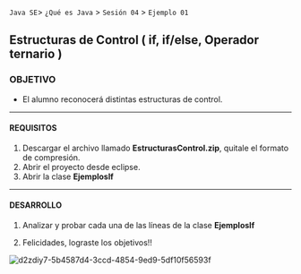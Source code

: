 
`Java SE`> `¿Qué es Java` > `Sesión 04` > `Ejemplo 01`

## Estructuras de Control ( if, if/else, Operador ternario )

### OBJETIVO

- El alumno reconocerá distintas estructuras de control.

<hr> 

#### REQUISITOS

1. Descargar el archivo llamado <b>EstructurasControl.zip</b>, quitale el formato de compresión.
2. Abrir el proyecto desde eclipse.
3. Abrir la clase <b>EjemplosIf</b>

<hr>

#### DESARROLLO

1. Analizar y probar cada una de las líneas de la clase <b>EjemplosIf</b>

2. Felicidades, lograste los objetivos!!

![d2zdiy7-5b4587d4-3ccd-4854-9ed9-5df10f56593f](https://user-images.githubusercontent.com/56565204/67425280-51a5c600-f59d-11e9-9baf-5ef3aeca8a11.png)
